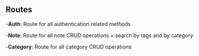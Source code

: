 ## Routes

-**Auth**: Route for all authentication related methods

-**Note**: Route for all note CRUD operations + search by tags and by category

-**Category**: Route for all category CRUD operations
